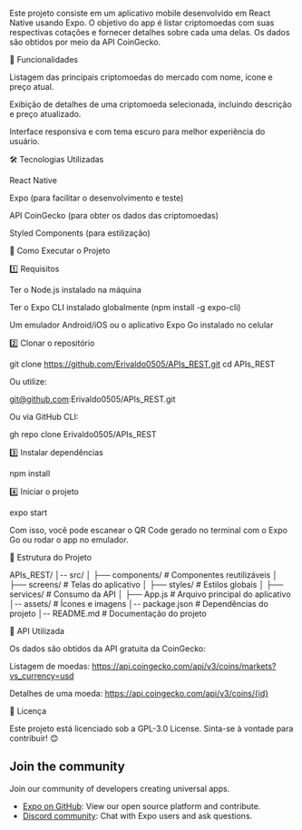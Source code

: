 Este projeto consiste em um aplicativo mobile desenvolvido em React Native usando Expo. O objetivo do app é listar criptomoedas com suas respectivas cotações e fornecer detalhes sobre cada uma delas. Os dados são obtidos por meio da API CoinGecko.

📌 Funcionalidades

Listagem das principais criptomoedas do mercado com nome, ícone e preço atual.

Exibição de detalhes de uma criptomoeda selecionada, incluindo descrição e preço atualizado.

Interface responsiva e com tema escuro para melhor experiência do usuário.

🛠️ Tecnologias Utilizadas

React Native

Expo (para facilitar o desenvolvimento e teste)

API CoinGecko (para obter os dados das criptomoedas)

Styled Components (para estilização)

🚀 Como Executar o Projeto

1️⃣ Requisitos

Ter o Node.js instalado na máquina

Ter o Expo CLI instalado globalmente (npm install -g expo-cli)

Um emulador Android/iOS ou o aplicativo Expo Go instalado no celular

2️⃣ Clonar o repositório

  git clone https://github.com/Erivaldo0505/APIs_REST.git
  cd APIs_REST

Ou utilize:

  git@github.com:Erivaldo0505/APIs_REST.git

Ou via GitHub CLI:

  gh repo clone Erivaldo0505/APIs_REST

3️⃣ Instalar dependências

  npm install

4️⃣ Iniciar o projeto

  expo start

Com isso, você pode escanear o QR Code gerado no terminal com o Expo Go ou rodar o app no emulador.

📂 Estrutura do Projeto

APIs_REST/
│-- src/
│   ├── components/   # Componentes reutilizáveis
│   ├── screens/      # Telas do aplicativo
│   ├── styles/       # Estilos globais
│   ├── services/     # Consumo da API
│   ├── App.js        # Arquivo principal do aplicativo
│-- assets/           # Ícones e imagens
│-- package.json      # Dependências do projeto
│-- README.md         # Documentação do projeto

🔗 API Utilizada

Os dados são obtidos da API gratuita da CoinGecko:

Listagem de moedas: https://api.coingecko.com/api/v3/coins/markets?vs_currency=usd

Detalhes de uma moeda: https://api.coingecko.com/api/v3/coins/{id}

📜 Licença

Este projeto está licenciado sob a GPL-3.0 License. Sinta-se à vontade para contribuir! 😊



## Join the community

Join our community of developers creating universal apps.

- [Expo on GitHub](https://github.com/expo/expo): View our open source platform and contribute.
- [Discord community](https://chat.expo.dev): Chat with Expo users and ask questions.
